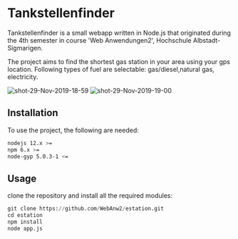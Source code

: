 # Tankstellenfinder

Tankstellenfinder is a small webapp written in Node.js that originated during the 4th semester in course 'Web Anwendungen2', Hochschule Albstadt-Sigmarigen.

The project aims to find the shortest gas station in your area using your gps location. Following types of fuel are selectable: gas/diesel,natural gas, electricity.

![shot-29-Nov-2019-18-59](https://user-images.githubusercontent.com/16192241/69884921-fd4bdf80-12da-11ea-8448-a8882c1e60ce.png)
![shot-29-Nov-2019-19-00](https://user-images.githubusercontent.com/16192241/69884922-ff15a300-12da-11ea-8840-98e2420f443b.png)



## Installation

To use the project, the following are needed:

```bash
nodejs 12.x >=
npm 6.x >=
node-gyp 5.0.3-1 <=
```

## Usage
clone the repository and install all the required modules:
```python
git clone https://github.com/WebAnw2/estation.git
cd estation
npm install
node app.js
```
